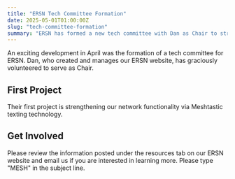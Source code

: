 ```yaml
---
title: "ERSN Tech Committee Formation"
date: 2025-05-01T01:00:00Z
slug: "tech-committee-formation"
summary: "ERSN has formed a new tech committee with Dan as Chair to strengthen network functionality via Meshtastic technology."
---
```


An exciting development in April was the formation of a tech committee for ERSN. Dan, who created and manages our ERSN website, has graciously volunteered to serve as Chair.

## First Project

Their first project is strengthening our network functionality via Meshtastic texting technology. 

## Get Involved

Please review the information posted under the resources tab on our ERSN website and email us if you are interested in learning more. Please type "MESH" in the subject line.
